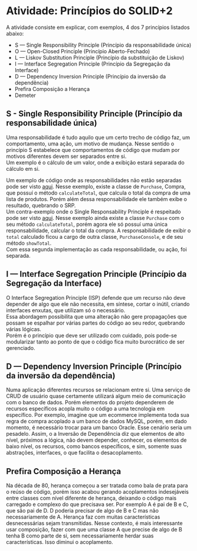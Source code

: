 # Atividade: Princípios do SOLID+2

A atividade consiste em explicar, com exemplos, 4 dos 7 princípios listados abaixo:
* S — Single Responsibility Principle (Princípio da responsabilidade única)
* O — Open-Closed Principle (Princípio Aberto-Fechado)
* L — Liskov Substitution Principle (Princípio da substituição de Liskov)
* I — Interface Segregation Principle (Princípio da Segregação da Interface)
* D — Dependency Inversion Principle (Princípio da inversão da dependência)
* Prefira Composição a Herança
* Demeter


## S - Single Responsibility Principle (Princípio da responsabilidade única)

Uma responsabilidade é tudo aquilo que um certo trecho de código faz, um comportamento, uma ação, um motivo de mudança. Nesse sentido o princípio S estabelece que comportamentos de código que mudam por motivos diferentes devem ser separados entre si.  
Um exemplo é o cálculo de um valor, onde a exibição estará separada do cálculo em si.

Um exemplo de código onde as responsabilidades não estão separadas pode ser visto [aqui](./single-responsability-principle/single-responsability-principle-violado.ts). Nesse exemplo, existe a classe de `Purchase`, Compra, que possuí o método `calculateTotal`, que calcula o total da compra de uma lista de produtos. Porém além dessa responsabilidade ele também exibe o resultado, quebrando o SRP.  
Um contra-exemplo onde o Single Responsability Principle é respeitado pode ser visto [aqui](./single-responsability-principle/single-responsability-principle-respeitado.ts). Nesse exemplo ainda existe a classe `Purchase` com o seu método `calculateTotal`, porém agora ele só possuí uma única responsabilidade, calcular o total da compra.
A responsabilidade de exibir o `total` calculado ficou a cargo de outra classe, `PurchaseConsole`, e de seu método `showTotal`.  
Com essa segunda implementação as cada responsabilidade, ou ação, foi separada.

## I — Interface Segregation Principle (Princípio da Segregação da Interface)

O Interface Segregation Principle (ISP) defende que um recurso não deve depender de algo que ele não necessita, em síntese, cortar o inútil, criando interfaces enxutas, que utilizam só o necessário.  
Essa abordagem possibilita que uma alteração não gere propagações que possam se espalhar por várias partes do código ao seu redor, quebrando várias lógicas.  
Porém é o princípio que deve ser utilizado com cuidado, pois pode-se modularizar tanto ao ponto de que o código fica muito burocrático de ser gerenciado.


## D — Dependency Inversion Principle (Princípio da inversão da dependência)

Numa aplicação diferentes recursos se relacionam entre si. Uma serviço de CRUD de usuário quase certamente utilizará algum meio de comunicação com o banco de dados. Porém elementos do projeto dependerem de recursos específicos acopla muito o código a uma tecnologia em específico. 
Por exemplo, imagine que um ecommerce implementa toda sua regra de compra acoplado a um banco de dados MySQL, porém, em dado momento, é necessário trocar para um banco Oracle. Esse cenário seria um pesadelo.
Assim, o a Inversão de Dependência diz que elementos de alto nível, próximos a lógica, não devem depender, conhecer, os elementos de baixo nível, os recursos, como bancos específicos, e sim, somente suas abstrações, interfaces, o que facilita o desacoplamento.

## Prefira Composição a Herança

Na década de 80, herança começou a ser tratada como bala de prata para o reúso de código, porém isso acabou gerando acoplamentos indesejáveis entre classes com nível diferente de herança, deixando o código mais carregado e complexo do que precisava ser. Por exemplo A é pai de B e C, que são pai de D. D poderia precisar de algo de B e C mas não necessariamente de A. Herança faz com muitas características desnecessárias sejam transmitidas.
Nesse contexto, é mais interessante usar composição, fazer com que uma classe A que precise de algo de B tenha B como parte de si, sem necessariamente herdar suas características. Isso diminui o acoplamento.